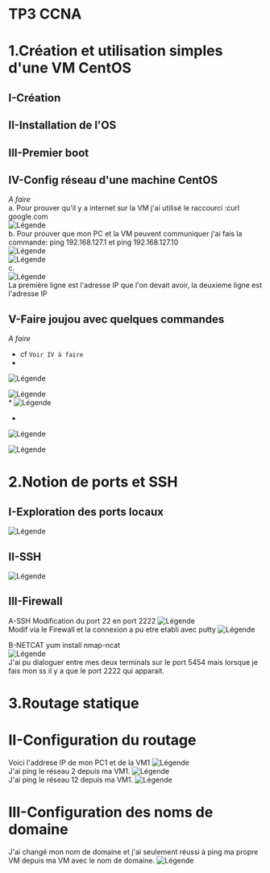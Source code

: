 # TP3 CCNA
# 1.Création et utilisation simples d'une VM CentOS
## I-Création
## II-Installation de l'OS
## III-Premier boot
## IV-Config réseau d'une machine CentOS

   *A faire*  
   a. Pour prouver qu'il y a internet sur la VM j'ai utilisé le raccourci :curl google.com  
   ![Légende](IMG/IMG1.PNG)  
   b. Pour prouver que mon PC et la VM peuvent communiquer j'ai fais la commande: ping 192.168.127.1 et ping 192.168.127.10  
   ![Légende](IMG/IMG2.PNG)  
   ![Légende](IMG/IMG3.PNG)  
   c.  
   ![Légende](IMG/IMG4.PNG)  
   La première ligne est l'adresse IP que l'on devait avoir, la deuxieme ligne est l'adresse IP
   
## V-Faire joujou avec quelques commandes
   *A faire*  
   * cf `Voir IV à faire`  
   * 
   ![Légende](IMG/IMG4_1.PNG)  
   
   ![Légende](IMG/IMG5_1.PNG)  
   *
   ![Légende](IMG/IMG6.PNG)  
  
   *
   ![Légende](IMG/IMG7.PNG)  
   
   ![Légende](IMG/IMG8.PNG)  
   
   # 2.Notion de ports et SSH
   
  ## I-Exploration des ports locaux
  ![Légende](IMG/IMG9.PNG)  
  ## II-SSH
  ![Légende](IMG/IMG11.PNG)  
  ## III-Firewall
  A-SSH
  Modification du port 22 en port 2222
  ![Légende](IMG/IMG12.PNG)  
  Modif via le Firewall et la connexion a pu etre etabli avec putty
  ![Légende](IMG/IMG13.PNG)  
  
  B-NETCAT
  yum install nmap-ncat  
  ![Légende](IMG/IMG14.PNG)  
J'ai pu dialoguer entre mes deux terminals sur le port 5454 mais lorsque je fais mon ss il y a que le port 2222 qui apparait.

   # 3.Routage statique
   
   # II-Configuration du routage
   Voici l'addrese IP de mon PC1 et de la VM1
   ![Légende](IMG/IMG15.PNG)  
   J'ai ping le réseau 2 depuis ma VM1.
   ![Légende](IMG/IMG16.PNG)  
   J'ai ping le réseau 12 depuis ma VM1.
   ![Légende](IMG/IMG17.PNG)  
    
   # III-Configuration des noms de domaine
   J'ai changé mon nom de domaine et j'ai seulement réussi à ping ma propre VM depuis ma VM avec le nom de domaine.
   ![Légende](IMG/IMG18.PNG)  
